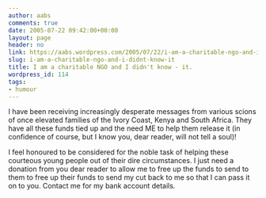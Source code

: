 ```yaml
---
author: aabs
comments: true
date: 2005-07-22 09:42:00+00:00
layout: page
header: no
link: https://aabs.wordpress.com/2005/07/22/i-am-a-charitable-ngo-and-i-didnt-know-it/
slug: i-am-a-charitable-ngo-and-i-didnt-know-it
title: I am a charitable NGO and I didn't know - it.
wordpress_id: 114
tags:
- humour
---
```


I have been receiving increasingly desperate messages from various scions of once elevated families of the Ivory Coast, Kenya and South Africa. They have all these funds tied up and the need ME to help them release it (in confidence of course, but I know you, dear reader, will not tell a soul)!

I feel honoured to be considered for the noble task of helping these courteous young people out of their dire circumstances. I just need a donation from you dear reader to allow me to free up the funds to send to them to free up their funds to send my cut back to me so that I can pass it on to you. Contact me for my bank account details.
